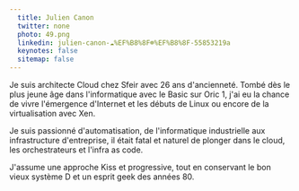 ```yaml
---
  title: Julien Canon
  twitter: none
  photo: 49.png
  linkedin: julien-canon-☁%EF%B8%8F☸%EF%B8%8F-55853219a
  keynotes: false
  sitemap: false
---
```

Je suis architecte Cloud chez Sfeir avec 26 ans d'ancienneté.
Tombé dès le plus jeune âge dans l'informatique avec le Basic sur Oric 1, j'ai eu la chance de vivre l'émergence d'Internet et les débuts de Linux ou encore de la virtualisation avec Xen.

Je suis passionné d'automatisation, de l'informatique industrielle aux infrastructure d'entreprise, il était fatal et naturel de plonger dans le cloud, les orchestrateurs et l'infra as code.

J'assume une approche Kiss et progressive, tout en conservant le bon vieux système D et un esprit geek des années 80.